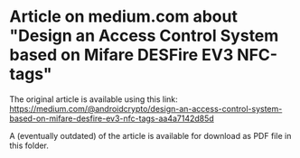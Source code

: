 # Article on medium.com about "Design an Access Control System based on Mifare DESFire EV3 NFC-tags"

The original article is available using this link: https://medium.com/@androidcrypto/design-an-access-control-system-based-on-mifare-desfire-ev3-nfc-tags-aa4a7142d85d

A (eventually outdated) of the article is available for download as PDF file in this folder.

